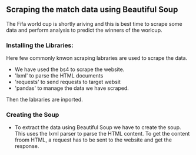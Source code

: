 ## Scraping the match data using Beautiful Soup

The Fifa world cup is shortly ariving and this is best time to scrape some data and perform analysis to predict the winners of the worlcup.

### Installing the Libraries:
Here few commonly knwon scraping labraries are used to scrape the data.

+ We have used the bs4 to scrape the website.
+ 'lxml' to parse the HTML documents
+ 'requests' to send requests to target websit
+ 'pandas' to manage the data we have scraped.

Then the labraries are inported.

### Creating the Soup

+ To extract the data using Beautiful Soup we have to create the soup. This uses the lxml parser to parse the HTML content. To get the content froom HTML, a request has to be sent to the website and get the response.

